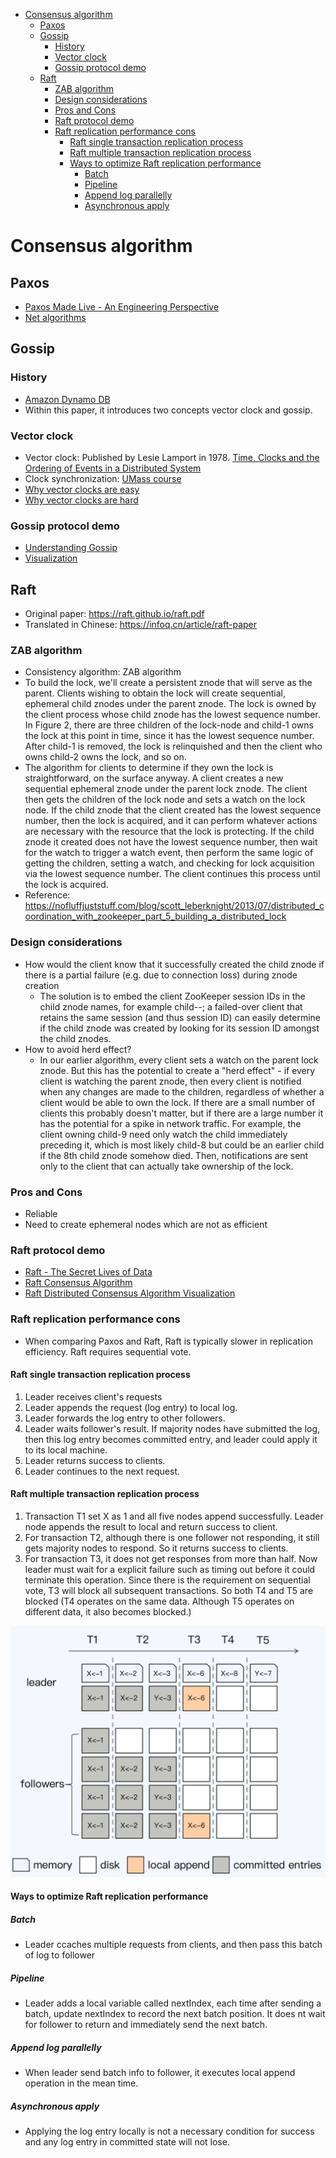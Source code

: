 - [Consensus algorithm](#consensus-algorithm)
  - [Paxos](#paxos)
  - [Gossip](#gossip)
    - [History](#history)
    - [Vector clock](#vector-clock)
    - [Gossip protocol demo](#gossip-protocol-demo)
  - [Raft](#raft)
    - [ZAB algorithm](#zab-algorithm)
    - [Design considerations](#design-considerations)
    - [Pros and Cons](#pros-and-cons)
    - [Raft protocol demo](#raft-protocol-demo)
    - [Raft replication performance cons](#raft-replication-performance-cons)
      - [Raft single transaction replication process](#raft-single-transaction-replication-process)
      - [Raft multiple transaction replication process](#raft-multiple-transaction-replication-process)
      - [Ways to optimize Raft replication performance](#ways-to-optimize-raft-replication-performance)
        - [Batch](#batch)
        - [Pipeline](#pipeline)
        - [Append log parallelly](#append-log-parallelly)
        - [Asynchronous apply](#asynchronous-apply)

# Consensus algorithm
## Paxos
* [Paxos Made Live - An Engineering Perspective](https://static.googleusercontent.com/media/research.google.com/en//archive/paxos_made_live.pdf)
* [Net algorithms](http://harry.me/blog/2014/12/27/neat-algorithms-paxos/)

## Gossip
### History 
* [Amazon Dynamo DB](http://bnrg.eecs.berkeley.edu/~randy/Courses/CS294.F07/Dynamo.pdf)
* Within this paper, it introduces two concepts vector clock and gossip. 

### Vector clock
* Vector clock: Published by Lesie Lamport in 1978. [Time, Clocks and the Ordering of Events in a Distributed System](https://www.microsoft.com/en-us/research/publication/time-clocks-ordering-events-distributed-system/)
* Clock synchronization: [UMass course](http://lass.cs.umass.edu/~shenoy/courses/spring05/lectures/Lec10.pdf)
* [Why vector clocks are easy](https://riak.com/posts/technical/why-vector-clocks-are-easy/)
* [Why vector clocks are hard](https://riak.com/posts/technical/why-vector-clocks-are-hard/)

### Gossip protocol demo
* [Understanding Gossip](https://www.youtube.com/watch?v=FuP1Fvrv6ZQ&ab_channel=PlanetCassandra)
* [Visualization](https://rrmoelker.github.io/gossip-visualization/)

## Raft
* Original paper: https://raft.github.io/raft.pdf
* Translated in Chinese: https://infoq.cn/article/raft-paper

### ZAB algorithm
* Consistency algorithm: ZAB algorithm
* To build the lock, we'll create a persistent znode that will serve as the parent. Clients wishing to obtain the lock will create sequential, ephemeral child znodes under the parent znode. The lock is owned by the client process whose child znode has the lowest sequence number. In Figure 2, there are three children of the lock-node and child-1 owns the lock at this point in time, since it has the lowest sequence number. After child-1 is removed, the lock is relinquished and then the client who owns child-2 owns the lock, and so on.
* The algorithm for clients to determine if they own the lock is straightforward, on the surface anyway. A client creates a new sequential ephemeral znode under the parent lock znode. The client then gets the children of the lock node and sets a watch on the lock node. If the child znode that the client created has the lowest sequence number, then the lock is acquired, and it can perform whatever actions are necessary with the resource that the lock is protecting. If the child znode it created does not have the lowest sequence number, then wait for the watch to trigger a watch event, then perform the same logic of getting the children, setting a watch, and checking for lock acquisition via the lowest sequence number. The client continues this process until the lock is acquired.
* Reference: https://nofluffjuststuff.com/blog/scott_leberknight/2013/07/distributed_coordination_with_zookeeper_part_5_building_a_distributed_lock

### Design considerations
* How would the client know that it successfully created the child znode if there is a partial failure (e.g. due to connection loss) during znode creation
	- The solution is to embed the client ZooKeeper session IDs in the child znode names, for example child-<sessionId>-; a failed-over client that retains the same session (and thus session ID) can easily determine if the child znode was created by looking for its session ID amongst the child znodes.
* How to avoid herd effect? 
	- In our earlier algorithm, every client sets a watch on the parent lock znode. But this has the potential to create a "herd effect" - if every client is watching the parent znode, then every client is notified when any changes are made to the children, regardless of whether a client would be able to own the lock. If there are a small number of clients this probably doesn't matter, but if there are a large number it has the potential for a spike in network traffic. For example, the client owning child-9 need only watch the child immediately preceding it, which is most likely child-8 but could be an earlier child if the 8th child znode somehow died. Then, notifications are sent only to the client that can actually take ownership of the lock.

### Pros and Cons
* Reliable
* Need to create ephemeral nodes which are not as efficient

### Raft protocol demo
* [Raft - The Secret Lives of Data](http://thesecretlivesofdata.com/raft/)
* [Raft Consensus Algorithm](https://raft.github.io/)
* [Raft Distributed Consensus Algorithm Visualization](http://kanaka.github.io/raft.js/)

### Raft replication performance cons
* When comparing Paxos and Raft, Raft is typically slower in replication efficiency. Raft requires sequential vote.

#### Raft single transaction replication process
1. Leader receives client's requests
2. Leader appends the request (log entry) to local log. 
3. Leader forwards the log entry to other followers. 
4. Leader waits follower's result. If majority nodes have submitted the log, then this log entry becomes committed entry, and leader could apply it to its local machine.
5. Leader returns success to clients.
6. Leader continues to the next request. 

#### Raft multiple transaction replication process
1. Transaction T1 set X as 1 and all five nodes append successfully. Leader node appends the result to local and return success to client. 
2. For transaction T2, although there is one follower not responding, it still gets majority nodes to respond. So it returns success to clients. 
3. For transaction T3, it does not get responses from more than half. Now leader must wait for a explicit failure such as timing out before it could terminate this operation. Since there is the requirement on sequential vote, T3 will block all subsequent transactions. So both T4 and T5 are blocked (T4 operates on the same data. Although T5 operates on different data, it also becomes blocked.)

![](./images/relational_distributedDb_raft_replication_perf.png)

#### Ways to optimize Raft replication performance
##### Batch
* Leader ccaches multiple requests from clients, and then pass this batch of log to follower

##### Pipeline
* Leader adds a local variable called nextIndex, each time after sending a batch, update nextIndex to record the next batch position. It does nt wait for follower to return and immediately send the next batch. 

##### Append log parallelly
* When leader send batch info to follower, it executes local append operation in the mean time. 

##### Asynchronous apply
* Applying the log entry locally is not a necessary condition for success and any log entry in committed state will not lose. 
